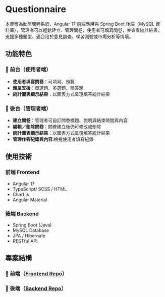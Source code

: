 # Questionnaire

本專案為動態問卷系統，Angular 17 前端應用與 Spring Boot 後端（MySQL 資料庫），管理者可以輕鬆建立、管理問卷，使用者可填寫問卷，並查看統計結果。支援多種題型，適合用於意見調查、學習測驗或市場分析等情境。


## 功能特色

### 🔹 前台（使用者端）

- **使用者填寫問卷**：可填寫、預覽
- **題型支援**：單選題、多選題、簡答題
- **統計圖表顯示結果**：以圖表方式呈現填答統計結果

### 🔸 後台（管理者端）
- **建立問卷**：管理者可自訂問卷標題、說明與結束時間與內容
- **編輯／刪除問卷**：問卷建立後仍可修改或刪除
- **統計圖表顯示結果**：以圖表方式呈現填答統計結果
- **管理作答紀錄與內容**:檢視使用者填寫紀錄

## 使用技術

### 前端 Frontend
- Angular 17
- TypeScript/ SCSS / HTML
- Chart.js
- Angular Material

### 後端 Backend
- Spring Boot (Java)
- MySQL Database
- JPA / Hibernate
- RESTful API

## 專案結構

### 🔹 前端（[Frontend Repo](https://github.com/chenhsin88/Questionnaire)）

### 🔸 後端（[Backend Repo](https://github.com/chenhsin88/quiz14)）

